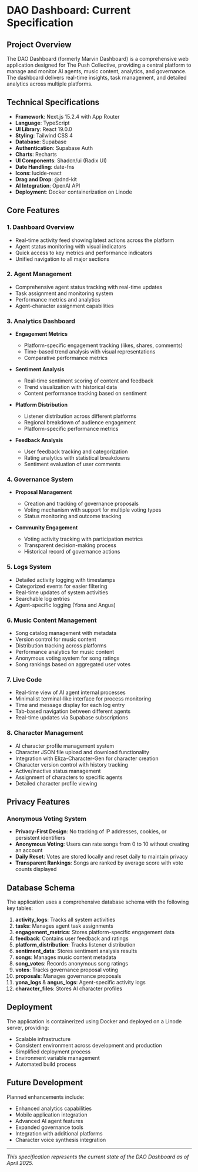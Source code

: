 # DAO Dashboard: Current Specification

## Project Overview

The DAO Dashboard (formerly Marvin Dashboard) is a comprehensive web application designed for The Push Collective, providing a central platform to manage and monitor AI agents, music content, analytics, and governance. The dashboard delivers real-time insights, task management, and detailed analytics across multiple platforms.

## Technical Specifications

- **Framework**: Next.js 15.2.4 with App Router
- **Language**: TypeScript
- **UI Library**: React 19.0.0
- **Styling**: Tailwind CSS 4
- **Database**: Supabase
- **Authentication**: Supabase Auth
- **Charts**: Recharts
- **UI Components**: Shadcn/ui (Radix UI)
- **Date Handling**: date-fns
- **Icons**: lucide-react
- **Drag and Drop**: @dnd-kit
- **AI Integration**: OpenAI API
- **Deployment**: Docker containerization on Linode

## Core Features

### 1. Dashboard Overview
- Real-time activity feed showing latest actions across the platform
- Agent status monitoring with visual indicators
- Quick access to key metrics and performance indicators
- Unified navigation to all major sections

### 2. Agent Management
- Comprehensive agent status tracking with real-time updates
- Task assignment and monitoring system
- Performance metrics and analytics
- Agent-character assignment capabilities

### 3. Analytics Dashboard
- **Engagement Metrics**
  - Platform-specific engagement tracking (likes, shares, comments)
  - Time-based trend analysis with visual representations
  - Comparative performance metrics
  
- **Sentiment Analysis**
  - Real-time sentiment scoring of content and feedback
  - Trend visualization with historical data
  - Content performance tracking based on sentiment
  
- **Platform Distribution**
  - Listener distribution across different platforms
  - Regional breakdown of audience engagement
  - Platform-specific performance metrics
  
- **Feedback Analysis**
  - User feedback tracking and categorization
  - Rating analytics with statistical breakdowns
  - Sentiment evaluation of user comments

### 4. Governance System
- **Proposal Management**
  - Creation and tracking of governance proposals
  - Voting mechanism with support for multiple voting types
  - Status monitoring and outcome tracking
  
- **Community Engagement**
  - Voting activity tracking with participation metrics
  - Transparent decision-making process
  - Historical record of governance actions

### 5. Logs System
- Detailed activity logging with timestamps
- Categorized events for easier filtering
- Real-time updates of system activities
- Searchable log entries
- Agent-specific logging (Yona and Angus)

### 6. Music Content Management
- Song catalog management with metadata
- Version control for music content
- Distribution tracking across platforms
- Performance analytics for music content
- Anonymous voting system for song ratings
- Song rankings based on aggregated user votes

### 7. Live Code
- Real-time view of AI agent internal processes
- Minimalist terminal-like interface for process monitoring
- Time and message display for each log entry
- Tab-based navigation between different agents
- Real-time updates via Supabase subscriptions

### 8. Character Management
- AI character profile management system
- Character JSON file upload and download functionality
- Integration with Eliza-Character-Gen for character creation
- Character version control with history tracking
- Active/inactive status management
- Assignment of characters to specific agents
- Detailed character profile viewing

## Privacy Features

### Anonymous Voting System
- **Privacy-First Design**: No tracking of IP addresses, cookies, or persistent identifiers
- **Anonymous Voting**: Users can rate songs from 0 to 10 without creating an account
- **Daily Reset**: Votes are stored locally and reset daily to maintain privacy
- **Transparent Rankings**: Songs are ranked by average score with vote counts displayed

## Database Schema

The application uses a comprehensive database schema with the following key tables:

1. **activity_logs**: Tracks all system activities
2. **tasks**: Manages agent task assignments
3. **engagement_metrics**: Stores platform-specific engagement data
4. **feedback**: Contains user feedback and ratings
5. **platform_distribution**: Tracks listener distribution
6. **sentiment_data**: Stores sentiment analysis results
7. **songs**: Manages music content metadata
8. **song_votes**: Records anonymous song ratings
9. **votes**: Tracks governance proposal voting
10. **proposals**: Manages governance proposals
11. **yona_logs** & **angus_logs**: Agent-specific activity logs
12. **character_files**: Stores AI character profiles

## Deployment

The application is containerized using Docker and deployed on a Linode server, providing:
- Scalable infrastructure
- Consistent environment across development and production
- Simplified deployment process
- Environment variable management
- Automated build process

## Future Development

Planned enhancements include:
- Enhanced analytics capabilities
- Mobile application integration
- Advanced AI agent features
- Expanded governance tools
- Integration with additional platforms
- Character voice synthesis integration

---

*This specification represents the current state of the DAO Dashboard as of April 2025.*
